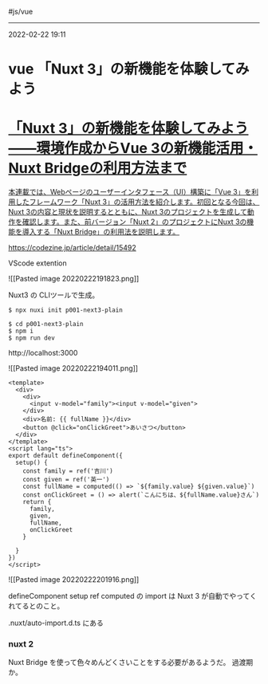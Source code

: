 #js/vue 

---
2022-02-22  19:11

# vue  「Nuxt 3」の新機能を体験してみよう


<div class="rich-link-card-container"><a class="rich-link-card" href="https://codezine.jp/article/detail/15492" target="_blank">
	<div class="rich-link-image-container">
		<div class="rich-link-image" style="background-image: url('https://codezine.jp/static/images/article/15492/1200.png')">
	</div>
	</div>
	<div class="rich-link-card-text">
		<h1 class="rich-link-card-title">「Nuxt 3」の新機能を体験してみよう――環境作成からVue 3の新機能活用・Nuxt Bridgeの利用方法まで</h1>
		<p class="rich-link-card-description">
		本連載では、Webページのユーザーインタフェース（UI）構築に「Vue 3」を利用したフレームワーク「Nuxt 3」の活用方法を紹介します。初回となる今回は、Nuxt 3の内容と現状を説明するとともに、Nuxt 3のプロジェクトを生成して動作を確認します。また、前バージョン「Nuxt 2」のプロジェクトにNuxt 3の機能を導入する「Nuxt Bridge」の利用法を説明します。
		</p>
		<p class="rich-link-href">
		https://codezine.jp/article/detail/15492
		</p>
	</div>
</a></div>

VScode extention

![[Pasted image 20220222191823.png]]


Nuxt3 の CLIツールで生成。

```shell
$ npx nuxi init p001-next3-plain

$ cd p001-next3-plain
$ npm i
$ npm run dev
```

http://localhost:3000

![[Pasted image 20220222194011.png]]

```vue
<template>
  <div>
    <div>
      <input v-model="family"><input v-model="given">
    </div>
    <div>名前: {{ fullName }}</div>
    <button @click="onClickGreet">あいさつ</button>
  </div>
</template>
<script lang="ts">
export default defineComponent({
  setup() {
    const family = ref('吉川')
    const given = ref('英一')
    const fullName = computed(() => `${family.value} ${given.value}`)
    const onClickGreet = () => alert(`こんにちは、${fullName.value}さん`)
    return {
      family,
      given,
      fullName,
      onClickGreet
    }

  }
})
</script>
```

![[Pasted image 20220222201916.png]]

defineComponent setup ref computed の  import は Nuxt 3 が自動でやってくれてるとのこと。

.nuxt/auto-import.d.ts にある

### nuxt 2

Nuxt Bridge を使って色々めんどくさいことをする必要があるようだ。
過渡期か。


